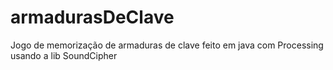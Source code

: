 armadurasDeClave
================

Jogo de memorização de armaduras de clave feito em java com Processing usando a lib SoundCipher
